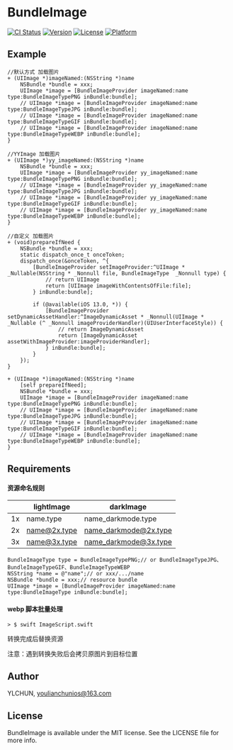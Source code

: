 # BundleImage

[![CI Status](https://img.shields.io/travis/YLCHUN/BundleImage.svg?style=flat)](https://travis-ci.org/YLCHUN/BundleImage)
[![Version](https://img.shields.io/cocoapods/v/BundleImage.svg?style=flat)](https://cocoapods.org/pods/BundleImage)
[![License](https://img.shields.io/cocoapods/l/BundleImage.svg?style=flat)](https://cocoapods.org/pods/BundleImage)
[![Platform](https://img.shields.io/cocoapods/p/BundleImage.svg?style=flat)](https://cocoapods.org/pods/BundleImage)

## Example

```
//默认方式 加载图片
+ (UIImage *)imageNamed:(NSString *)name
    NSBundle *bundle = xxx;
    UIImage *image = [BundleImageProvider imageNamed:name type:BundleImageTypePNG inBundle:bundle];
    // UIImage *image = [BundleImageProvider imageNamed:name type:BundleImageTypeJPG inBundle:bundle];
    // UIImage *image = [BundleImageProvider imageNamed:name type:BundleImageTypeGIF inBundle:bundle];
    // UIImage *image = [BundleImageProvider imageNamed:name type:BundleImageTypeWEBP inBundle:bundle];
}
```
```
//YYImage 加载图片
+ (UIImage *)yy_imageNamed:(NSString *)name
    NSBundle *bundle = xxx;
    UIImage *image = [BundleImageProvider yy_imageNamed:name type:BundleImageTypePNG inBundle:bundle];
    // UIImage *image = [BundleImageProvider yy_imageNamed:name type:BundleImageTypeJPG inBundle:bundle];
    // UIImage *image = [BundleImageProvider yy_imageNamed:name type:BundleImageTypeGIF inBundle:bundle];
    // UIImage *image = [BundleImageProvider yy_imageNamed:name type:BundleImageTypeWEBP inBundle:bundle];
} 
```
```
//自定义 加载图片
+ (void)prepareIfNeed {
    NSBundle *bundle = xxx;
    static dispatch_once_t onceToken;
    dispatch_once(&onceToken, ^{
        [BundleImageProvider setImageProvider:^UIImage * _Nullable(NSString * _Nonnull file, BundleImageType  _Nonnull type) {
            // return UIImage
            return [UIImage imageWithContentsOfFile:file];
        } inBundle:bundle];
        
        if (@available(iOS 13.0, *)) {
            [BundleImageProvider setDynamicAssetHandler:^ImageDynamicAsset * _Nonnull(UIImage * _Nullable (^ _Nonnull imageProviderHandler)(UIUserInterfaceStyle)) {
                // return ImageDynamicAsset
                return [ImageDynamicAsset assetWithImageProvider:imageProviderHandler];
            } inBundle:bundle];
        }
    });
}

+ (UIImage *)imageNamed:(NSString *)name
    [self prepareIfNeed];
    NSBundle *bundle = xxx;
    UIImage *image = [BundleImageProvider imageNamed:name type:BundleImageTypePNG inBundle:bundle];
    // UIImage *image = [BundleImageProvider imageNamed:name type:BundleImageTypeJPG inBundle:bundle];
    // UIImage *image = [BundleImageProvider imageNamed:name type:BundleImageTypeGIF inBundle:bundle];
    // UIImage *image = [BundleImageProvider imageNamed:name type:BundleImageTypeWEBP inBundle:bundle];
}
```
## Requirements

#### 资源命名规则

|       | lightImage     | darkImage     |
---- | ----- | ------ 
| 1x     | name.type     | name_darkmode.type     |
| 2x     | name@2x.type     | name_darkmode@2x.type     |
| 3x     | name@3x.type     | name_darkmode@3x.type     |

```
BundleImageType type = BundleImageTypePNG;// or BundleImageTypeJPG、BundleImageTypeGIF、BundleImageTypeWEBP
NSString *name = @"name";// or xxx/.../name
NSBundle *bundle = xxx;// resource bundle
UIImage *image = [BundleImageProvider imageNamed:name type:BundleImageType inBundle:bundle];
```

#### webp 脚本批量处理

```
> $ swift ImageScript.swift
```
转换完成后替换资源

注意：遇到转换失败后会拷贝原图片到目标位置


## Author

YLCHUN, youlianchunios@163.com

## License

BundleImage is available under the MIT license. See the LICENSE file for more info.
